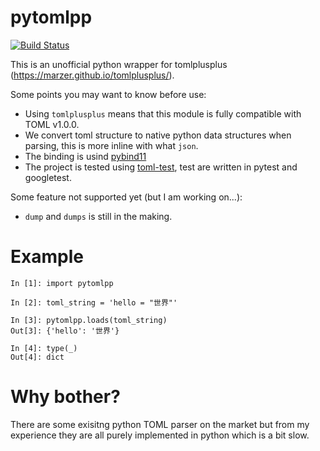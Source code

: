 # pytomlpp

[![Build Status](https://travis-ci.com/bobfang1992/pytomlpp.svg?branch=master)](https://travis-ci.com/bobfang1992/pytomlpp)


This is an unofficial python wrapper for tomlplusplus (https://marzer.github.io/tomlplusplus/).

Some points you may want to know before use:
* Using `tomlplusplus` means that this module is fully compatible with TOML v1.0.0. 
* We convert toml structure to native python data structures when parsing, this is more inline with what `json`.
* The binding is usind [pybind11](https://github.com/pybind/pybind11)
* The project is tested using [toml-test](https://github.com/BurntSushi/toml-test), test are written in pytest and googletest.

Some feature not supported yet (but I am working on...):

* `dump` and `dumps` is still in the making.

# Example
```
In [1]: import pytomlpp                                                                                                                                                                                                                                                                            

In [2]: toml_string = 'hello = "世界"'                                                                                                                                                                                                                                                             

In [3]: pytomlpp.loads(toml_string)                                                                                                                                                                                                                                                                
Out[3]: {'hello': '世界'}

In [4]: type(_)                                                                                                                                                                                                                                                                                    
Out[4]: dict
```

# Why bother?
There are some exisitng python TOML parser on the market but from my experience they are all purely implemented in python which is a bit slow. 

